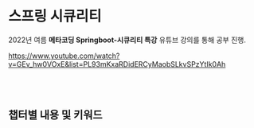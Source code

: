 # 스프링 시큐리티

2022년 여름 **메타코딩 Springboot-시큐리티 특강** 유튜브 강의를 통해 공부 진행.

https://www.youtube.com/watch?v=GEv_hw0VOxE&list=PL93mKxaRDidERCyMaobSLkvSPzYtIk0Ah

<br>
<br>


## 챕터별 내용 및 키워드